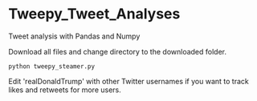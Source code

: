 # Tweepy_Tweet_Analyses
Tweet analysis with Pandas and Numpy

Download all files and change directory to the downloaded folder.

    python tweepy_steamer.py
    
Edit 'realDonaldTrump' with other Twitter usernames if you want to track likes and retweets for more users.
